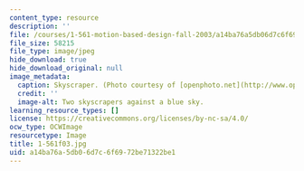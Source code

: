 ```yaml
---
content_type: resource
description: ''
file: /courses/1-561-motion-based-design-fall-2003/a14ba76a5db06d7c6f6972be71322be1_1-561f03.jpg
file_size: 58215
file_type: image/jpeg
hide_download: true
hide_download_original: null
image_metadata:
  caption: Skyscraper. (Photo courtesy of [openphoto.net](http://www.openphoto.net).)
  credit: ''
  image-alt: Two skyscrapers against a blue sky.
learning_resource_types: []
license: https://creativecommons.org/licenses/by-nc-sa/4.0/
ocw_type: OCWImage
resourcetype: Image
title: 1-561f03.jpg
uid: a14ba76a-5db0-6d7c-6f69-72be71322be1
---
```

